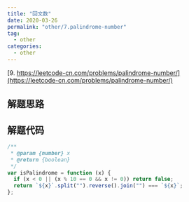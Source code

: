 ```yaml
---
title: "回文数"
date: 2020-03-26
permalink: "other/7.palindrome-number"
tag:
  - other
categories:
  - other
---
```


[9. https://leetcode-cn.com/problems/palindrome-number/](https://leetcode-cn.com/problems/palindrome-number/)

## 解题思路

## 解题代码

```js
/**
 * @param {number} x
 * @return {boolean}
 */
var isPalindrome = function (x) {
  if (x < 0 || (x % 10 == 0 && x != 0)) return false;
  return `${x}`.split("").reverse().join("") === `${x}`;
};
```
